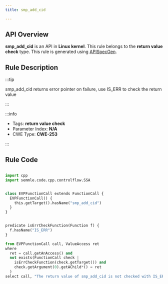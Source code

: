 ```yaml
---
title: smp_add_cid

---
```



## API Overview
**smp_add_cid** is an API in **Linux kernel**. This rule belongs to the **return value check** type. This rule is generated using [APISpecGen](../../tools/APISpecGen).
## Rule Description

:::tip

smp_add_cid returns error pointer on failure, use IS_ERR to check the return value

:::

:::info

- Tags: **return value check**
- Parameter Index: **N/A**
- CWE Type: **CWE-253**

:::

## Rule Code
```python

import cpp
import semmle.code.cpp.controlflow.SSA


class EVPFunctionCall extends FunctionCall {
  EVPFunctionCall() {
    this.getTarget().hasName("smp_add_cid")
  }
}


predicate isErrCheckFunction(Function f) {
  f.hasName("IS_ERR") 
}

from EVPFunctionCall call, ValueAccess ret
where
  ret = call.getAnAccess() and
  not exists(FunctionCall check |
    isErrCheckFunction(check.getTarget()) and
    check.getArgument(0).getAChild*() = ret
  )
select call, "The return value of smp_add_cid is not checked with IS_ERR."
    
```